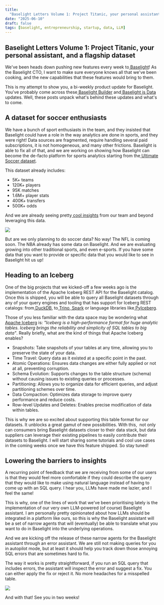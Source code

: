 ```yaml
---
title:
  "Baselight Letters Volume 1: Project Titanic, your personal assistant, and a flagship dataset"
date: "2025-06-10"
draft: false
tags: [baselight, entrepreneurship, startup, data, LLM]
---
```


## Baselight Letters Volume 1: Project Titanic, your personal assistant, and a flagship dataset

We've been heads down pushing new features every week
to[ Baselight](https://c.vialoops.com/CL0/https:%2F%2Fbaselight.ai%2F%3Futm_source=loops%26utm_medium=email%26utm_campaign=lfcto1/1/010001975b424eed-5a4da8d6-e0a2-460e-bfbd-d36775aefc03-000000/UfwWxMvxjF9hhLNIqHF8FYdhG9xJ1YMR1ooc6ZPAhq0=408)!
As the Baselight CTO, I want to make sure everyone knows all that we've been cooking, and the new
capabilities that these features would bring to them.

This is my attempt to show you, a bi-weekly product update for Baselight. You've probably come
across
these[ Baselight Builder](https://c.vialoops.com/CL0/https:%2F%2Fx.com%2FBaselightDB%2Fstatus%2F1929922621107261887/1/010001975b424eed-5a4da8d6-e0a2-460e-bfbd-d36775aefc03-000000/xZalc8MoCYafKKBe-2Gs55OKn6qIvStx360QNAzo32E=408)
and[ Baselight is Data](https://c.vialoops.com/CL0/https:%2F%2Fx.com%2FBaselightDB%2Fstatus%2F1928149865042715116/1/010001975b424eed-5a4da8d6-e0a2-460e-bfbd-d36775aefc03-000000/wCdDfn_RWeLqZXpVmSVh24BOSKWT2GJSB5hALuANNwU=408)
updates. Well, these posts unpack what's behind these updates and what's to come.

## A dataset for soccer enthusiasts

We have a bunch of sport enthusiasts in the team, and they insisted that Baselight could have a role
in the way analytics are done in sports, and they were right! Data sources are fragmented, require
handling several paid subscriptions, it is not homogeneous, and many other frictions. Baselight is
able to fix all of that, and we are working on showing how Baselight can become the de-facto
platform for sports analytics starting from
the[ Ultimate Soccer dataset](https://c.vialoops.com/CL0/https:%2F%2Fbaselight.app%2Fu%2Fblt%2Fdataset%2Fultimate_soccer_dataset/1/010001975b424eed-5a4da8d6-e0a2-460e-bfbd-d36775aefc03-000000/gw5XVCYrK6r_Y7DDDhQ6bPI2HTbVXiOMWMdgIFbMeAk=408).

This dataset already includes:

- 5K+ teams
- 120K+ players
- 95K matches
- 1.6M+ player stats
- 400K+ transfers
- 500K+ odds

And we are already seeing
pretty[ cool insights](https://c.vialoops.com/CL0/https:%2F%2Fbaselight.app%2Fu%2Fpjsousa%2Fquery%2Fcristiano-ronaldo-scoring-rate-by-age/1/010001975b424eed-5a4da8d6-e0a2-460e-bfbd-d36775aefc03-000000/ma3PJZw7KcRcUaYov1KhuDWcxh--9h3ls88c04rbdYE=408)
from our team and beyond leveraging this data.

![](https://lh7-rt.googleusercontent.com/docsz/AD_4nXeh4W02gmgdjbfO9i6Nb8cAKuQCNTWmaSt3sCsxMQsugXFEgrFWPK6TyjfyCWy6NOGFMnUkA-Tqe1rKaK1tr1G_j-qRt5RcGsrQXUD4Ybg7Pj6tPXbn5b9cv9I3x_NIXj1_kSU0?key=qpwcwKWkgSCXF4oicPGfEg)

But are we only planning to do soccer data? No way! The NFL is coming soon. The NBA already has some
data on Baselight. And we are evaluating growing into other traditional sports, and even e-sports.
If you have some data that you want to provide or specific data that you would like to see in
Baselight hit us up!

## Heading to an Iceberg

One of the big projects that we kicked-off a few weeks ago is the implementation of the Apache
Iceberg REST API for the Baselight catalog. Once this is shipped, you will be able to query all
Baselight datasets through any of your query engines and tooling that has support for Iceberg REST
catalogs:
from[ DuckDB](https://c.vialoops.com/CL0/https:%2F%2Fduckdb.org%2Fdocs%2Fstable%2Fcore_extensions%2Ficeberg%2Ficeberg_rest_catalogs.html/1/010001975b424eed-5a4da8d6-e0a2-460e-bfbd-d36775aefc03-000000/Qp2IIAM2WCfVXTvlx3CeyPpgxWJQ46nfuiEn3b4FXjE=408),
to[ Trino](https://c.vialoops.com/CL0/https:%2F%2Ftrino.io%2Fdocs%2Fcurrent%2Fconnector%2Ficeberg.html/1/010001975b424eed-5a4da8d6-e0a2-460e-bfbd-d36775aefc03-000000/W9uaVBRasanB9xgOIb8IYHXXZkavcZDGxLqSVNH3Y9s=408),[ Spark](https://c.vialoops.com/CL0/https:%2F%2Ficeberg.apache.org%2Fspark-quickstart%2F/1/010001975b424eed-5a4da8d6-e0a2-460e-bfbd-d36775aefc03-000000/oc8AhDMPDenAmgFw1vBb1YMaL2nMPk_8sa8CFREQO9E=408)
or language libraries
like[ PyIceberg](https://c.vialoops.com/CL0/https:%2F%2Fpy.iceberg.apache.org%2F/1/010001975b424eed-5a4da8d6-e0a2-460e-bfbd-d36775aefc03-000000/dmKYrgbb3kTZEmrmyrjFcqa0WokHc2cQn6dEP9VfssU=408).

Those of you less familiar with the data space may be wondering
what[ Apache Iceberg](https://c.vialoops.com/CL0/https:%2F%2Ficeberg.apache.org%2F/1/010001975b424eed-5a4da8d6-e0a2-460e-bfbd-d36775aefc03-000000/VjiE1_gCMN5EckPAkE6xcmyYStoWkENsuGmnJU1HHEo=408)
is: _"Iceberg is a high-performance format for huge analytic tables. Iceberg brings the reliability
and simplicity of SQL tables to big data"_. Really briefly, what are the kind of things that Apache
Iceberg enables?

- Snapshots: Take snapshots of your tables at any time, allowing you to preserve the state of your
  data.
- Time Travel: Query data as it existed at a specific point in the past.
- Atomic Operations: Ensures data changes are either fully applied or not at all, preventing
  corruption.
- Schema Evolution: Supports changes to the table structure (schema) without causing issues to
  existing queries or processes.
- Partitioning: Allows you to organize data for efficient queries, and adjust partitioning schemes
  over time.
- Data Compaction: Optimizes data storage to improve query performance and reduce costs.
- Row-level Updates and Deletes: Enables precise modification of data within tables.

This is why we are so excited about supporting this table format for our datasets. It unblocks a
great gamut of new possibilities. With this,  not only can consumers bring Baselight datasets closer
to their data stack, but data suppliers can leverage their existing pipelines to easily contribute
their datasets to Baselight. I will start sharing some tutorials and cool use cases in the coming
weeks once we have this feature shipped. So stay tuned!

## Lowering the barriers to insights

A recurring point of feedback that we are receiving from some of our users is that they would feel
more comfortable if they could describe the query that they would like to make using natural
language instead of having to come up with an SQL query. I hear you, LLMs have made me lazier, and I
feel the same!

This is why, one of the lines of work that we've been prioritising lately is the implementation of
our very own LLM-powered (of course) Baselight assistant. I am personally pretty opinionated about
how LLMs should be integrated in a platform like ours, so this is why the Baselight assistant will
be a set of narrow agents that will (eventually) be able to translate what you want to do in
Baselight into the underlying operations.

And we are kicking off the release of these narrow agents for the Baselight assistant through an
error assistant. We are still not making queries for you in autopilot mode, but at least it should
help you track down those annoying SQL errors that are sometimes hard to fix.

The way it works is pretty straightforward, if you run an SQL query that includes errors, the
assistant will inspect the error and suggest a fix. You can either apply the fix or reject it. No
more headaches for a misspelled table.

![](https://lh7-rt.googleusercontent.com/docsz/AD_4nXfoNYk1Lw0EH3FhNGHzrC71yFsMAQsyYvSIPqPXmL6ovcuH1BMYy1oGiRyLbEQpedkYBAnZ5czZb0UbmeNGEVn1BoHBynRYKoMLa2qH8gYeV7AY25XAiIGYofXASlc3v9ghUr55?key=qpwcwKWkgSCXF4oicPGfEg)

And with that! See you in two weeks!

